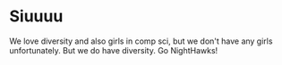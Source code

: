 # Siuuuu
We love diversity and also girls in comp sci, but we don't have any girls unfortunately. But we do have diversity. Go NightHawks!

